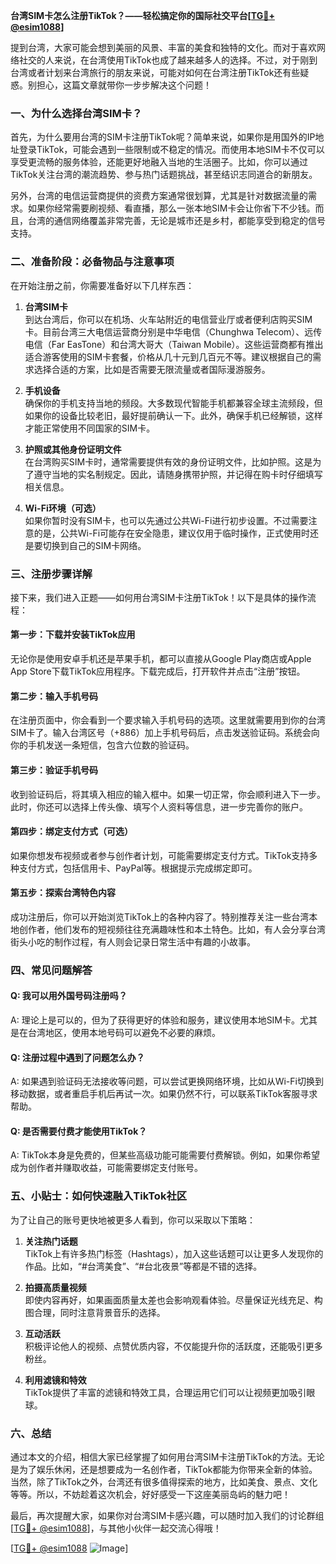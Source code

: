 **台湾SIM卡怎么注册TikTok？——轻松搞定你的国际社交平台[[TG💪+ @esim1088](https://t.me/s/esim1088)]**

提到台湾，大家可能会想到美丽的风景、丰富的美食和独特的文化。而对于喜欢网络社交的人来说，在台湾使用TikTok也成了越来越多人的选择。不过，对于刚到台湾或者计划来台湾旅行的朋友来说，可能对如何在台湾注册TikTok还有些疑惑。别担心，这篇文章就带你一步步解决这个问题！

### 一、为什么选择台湾SIM卡？

首先，为什么要用台湾的SIM卡注册TikTok呢？简单来说，如果你是用国外的IP地址登录TikTok，可能会遇到一些限制或不稳定的情况。而使用本地SIM卡不仅可以享受更流畅的服务体验，还能更好地融入当地的生活圈子。比如，你可以通过TikTok关注台湾的潮流趋势、参与热门话题挑战，甚至结识志同道合的新朋友。

另外，台湾的电信运营商提供的资费方案通常很划算，尤其是针对数据流量的需求。如果你经常需要刷视频、看直播，那么一张本地SIM卡会让你省下不少钱。而且，台湾的通信网络覆盖非常完善，无论是城市还是乡村，都能享受到稳定的信号支持。

### 二、准备阶段：必备物品与注意事项

在开始注册之前，你需要准备好以下几样东西：

1. **台湾SIM卡**  
   到达台湾后，你可以在机场、火车站附近的电信营业厅或者便利店购买SIM卡。目前台湾三大电信运营商分别是中华电信（Chunghwa Telecom）、远传电信（Far EasTone）和台湾大哥大（Taiwan Mobile）。这些运营商都有推出适合游客使用的SIM卡套餐，价格从几十元到几百元不等。建议根据自己的需求选择合适的方案，比如是否需要无限流量或者国际漫游服务。

2. **手机设备**  
   确保你的手机支持当地的频段。大多数现代智能手机都兼容全球主流频段，但如果你的设备比较老旧，最好提前确认一下。此外，确保手机已经解锁，这样才能正常使用不同国家的SIM卡。

3. **护照或其他身份证明文件**  
   在台湾购买SIM卡时，通常需要提供有效的身份证明文件，比如护照。这是为了遵守当地的实名制规定。因此，请随身携带护照，并记得在购卡时仔细填写相关信息。

4. **Wi-Fi环境（可选）**  
   如果你暂时没有SIM卡，也可以先通过公共Wi-Fi进行初步设置。不过需要注意的是，公共Wi-Fi可能存在安全隐患，建议仅用于临时操作，正式使用时还是要切换到自己的SIM卡网络。

### 三、注册步骤详解

接下来，我们进入正题——如何用台湾SIM卡注册TikTok！以下是具体的操作流程：

#### 第一步：下载并安装TikTok应用
无论你是使用安卓手机还是苹果手机，都可以直接从Google Play商店或Apple App Store下载TikTok应用程序。下载完成后，打开软件并点击“注册”按钮。

#### 第二步：输入手机号码
在注册页面中，你会看到一个要求输入手机号码的选项。这里就需要用到你的台湾SIM卡了。输入台湾区号（+886）加上手机号码后，点击发送验证码。系统会向你的手机发送一条短信，包含六位数的验证码。

#### 第三步：验证手机号码
收到验证码后，将其填入相应的输入框中。如果一切正常，你会顺利进入下一步。此时，你还可以选择上传头像、填写个人资料等信息，进一步完善你的账户。

#### 第四步：绑定支付方式（可选）
如果你想发布视频或者参与创作者计划，可能需要绑定支付方式。TikTok支持多种支付方式，包括信用卡、PayPal等。根据提示完成绑定即可。

#### 第五步：探索台湾特色内容
成功注册后，你可以开始浏览TikTok上的各种内容了。特别推荐关注一些台湾本地创作者，他们发布的短视频往往充满趣味性和本土特色。比如，有人会分享台湾街头小吃的制作过程，有人则会记录日常生活中有趣的小故事。

### 四、常见问题解答

#### Q: 我可以用外国号码注册吗？
A: 理论上是可以的，但为了获得更好的体验和服务，建议使用本地SIM卡。尤其是在台湾地区，使用本地号码可以避免不必要的麻烦。

#### Q: 注册过程中遇到了问题怎么办？
A: 如果遇到验证码无法接收等问题，可以尝试更换网络环境，比如从Wi-Fi切换到移动数据，或者重启手机后再试一次。如果仍然不行，可以联系TikTok客服寻求帮助。

#### Q: 是否需要付费才能使用TikTok？
A: TikTok本身是免费的，但某些高级功能可能需要付费解锁。例如，如果你希望成为创作者并赚取收益，可能需要绑定支付账号。

### 五、小贴士：如何快速融入TikTok社区

为了让自己的账号更快地被更多人看到，你可以采取以下策略：

1. **关注热门话题**  
   TikTok上有许多热门标签（Hashtags），加入这些话题可以让更多人发现你的作品。比如，“#台湾美食”、“#台北夜景”等都是不错的选择。

2. **拍摄高质量视频**  
   即使内容再好，如果画面质量太差也会影响观看体验。尽量保证光线充足、构图合理，同时注意背景音乐的选择。

3. **互动活跃**  
   积极评论他人的视频、点赞优质内容，不仅能提升你的活跃度，还能吸引更多粉丝。

4. **利用滤镜和特效**  
   TikTok提供了丰富的滤镜和特效工具，合理运用它们可以让视频更加吸引眼球。

### 六、总结

通过本文的介绍，相信大家已经掌握了如何用台湾SIM卡注册TikTok的方法。无论是为了娱乐休闲，还是想要成为一名创作者，TikTok都能为你带来全新的体验。当然，除了TikTok之外，台湾还有很多值得探索的地方，比如美食、景点、文化等等。所以，不妨趁着这次机会，好好感受一下这座美丽岛屿的魅力吧！

最后，再次提醒大家，如果你对台湾SIM卡感兴趣，可以随时加入我们的讨论群组[[TG💪+ @esim1088](https://t.me/s/esim1088)]，与其他小伙伴一起交流心得哦！

[[TG💪+ @esim1088](https://t.me/s/esim1088) ![Image](https://i.postimg.cc/4NQfJmqS/Snipaste-2025-05-13-00-14-12.png)]